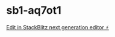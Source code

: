 # sb1-aq7ot1

[Edit in StackBlitz next generation editor ⚡️](https://stackblitz.com/~/github.com/chauvansang/sb1-aq7ot1)